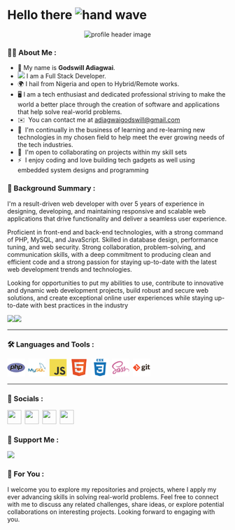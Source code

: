 Hello there ![hand wave](https://user-images.githubusercontent.com/18350557/176309783-0785949b-9127-417c-8b55-ab5a4333674e.gif)
===
<div align="center">
  <img src="https://media.giphy.com/media/M9gbBd9nbDrOTu1Mqx/giphy.gif" width="100" alt="profile header image" />
</div>

### :man_technologist: About Me :
* :name_badge: My name is <b>Godswill Adiagwai</b>.
* <img src="https://media.giphy.com/media/WUlplcMpOCEmTGBtBW/giphy.gif" width="30"> I am a Full Stack Developer.
* :earth_africa: I hail from Nigeria and open to Hybrid/Remote works.
* :desktop_computer: I am a tech enthusiast and dedicated professional striving to make the world a better place through the creation of software and applications that help solve real-world problems.
* :envelope:  You can contact me at [adiagwaigodswill@gmail.com](mailto:adiagwaigodswill@gmail.com)
* :brain:  I'm continually in the business of learning and re-learning new technologies in my chosen field to help meet the ever growing needs of the tech industries.
* :handshake:  I'm open to collaborating on projects within my skill sets
* :zap:  I enjoy coding and love building tech gadgets as well using embedded system designs and programming

### :scroll: Background Summary :
I'm a result-driven web developer with over 5 years of experience in designing, developing, and maintaining responsive and scalable web applications that drive functionality and deliver a seamless user experience. 

Proficient in front-end and back-end technologies, with a strong command of PHP, MySQL, and JavaScript.
Skilled in database design, performance tuning, and web security. Strong collaboration, problem-solving, and communication skills, with a deep commitment to producing clean and efficient code and a strong passion for staying up-to-date with the latest web development trends and technologies.

Looking for opportunities to put my abilities to use, contribute to innovative and dynamic web development projects, build robust and secure web solutions, and create exceptional online user experiences while staying up-to-date with best practices in the industry


<a href="https://www.github.com/euroadams" target="_blank" rel="noreferrer"><img src="https://img.shields.io/github/followers/euroadams?logo=github&style=for-the-badge&color=0891b2&labelColor=1c1917" /></a><a href="https://www.twitter.com/euroadams" target="_blank" rel="noreferrer"><img src="https://img.shields.io/twitter/follow/euroadams?logo=twitter&style=for-the-badge&color=0891b2&labelColor=1c1917"/></a>

---

### :hammer_and_wrench: Languages and Tools :
<p>
<a href="https://www.php.net/" target="_blank" rel="noreferrer"><img src="https://github.com/devicons/devicon/blob/master/icons/php/php-original.svg" title="PHP" alt="PHP" width="40" height="40"/></a>&nbsp;
<a href="https://www.mysql.com/" target="_blank" rel="noreferrer"><img src="https://github.com/devicons/devicon/blob/master/icons/mysql/mysql-original-wordmark.svg" title="MySQL"  alt="MySQL" width="40" height="40"/></a>&nbsp;
<a href="https://www.javascript.com/" target="_blank" rel="noreferrer"><img src="https://github.com/devicons/devicon/blob/master/icons/javascript/javascript-original.svg" title="JavaScript" alt="JavaScript" width="40" height="40"/></a>&nbsp;
<a href="https://www.w3schools.com/html/" target="_blank" rel="noreferrer"><img src="https://github.com/devicons/devicon/blob/master/icons/html5/html5-original.svg" title="HTML5" alt="HTML5" width="40" height="40"/></a>&nbsp;
<a href="https://www.w3schools.com/css/" target="_blank" rel="noreferrer"><img src="https://github.com/devicons/devicon/blob/master/icons/css3/css3-plain-wordmark.svg" title="CSS3" alt="CSS3" width="40" height="40"/></a>&nbsp;
<a href="https://www.sass-lang.com/" target="_blank" rel="noreferrer"><img src="https://github.com/devicons/devicon/blob/master/icons/sass/sass-original.svg" title="Sass"  alt="Sass" width="40" height="40"/></a>&nbsp;
<a href="https://www.git-scm.com/" target="_blank" rel="noreferrer"><img src="https://github.com/devicons/devicon/blob/master/icons/git/git-original-wordmark.svg" title="Git" **alt="Git" width="40" height="40"/></a>&nbsp;
</p>

---

### :electric_plug: Socials :

<p align="left"><a href="https://www.github.com/euroadams" target="_blank" rel="noreferrer"><img src="https://raw.githubusercontent.com/danielcranney/readme-generator/main/public/icons/socials/github.svg" width="32" height="32" /></a>&nbsp;
<a href="https://www.linkedin.com/in/godswill-adiagwai" target="_blank" rel="noreferrer"><img src="https://raw.githubusercontent.com/danielcranney/readme-generator/main/public/icons/socials/linkedin.svg" width="32" height="32" /></a>&nbsp;
<a href="http://www.medium.com/@euroadams" target="_blank" rel="noreferrer"><img src="https://raw.githubusercontent.com/danielcranney/readme-generator/main/public/icons/socials/medium.svg" width="32" height="32" /></a>&nbsp;
<a href="https://www.x.com/euroadams" target="_blank" rel="noreferrer"><img src="https://raw.githubusercontent.com/danielcranney/readme-generator/main/public/icons/socials/twitter.svg" width="32" height="32" /></a></p>

<!--
---

### :fire: Badges :

#### My Stats
<a href="http://www.github.com/euroadams"><img src="https://github-readme-stats.vercel.app/api?username=euroadams&show_icons=true&hide=&count_private=true&title_color=0891b2&text_color=ffffff&icon_color=0891b2&bg_color=1c1917&hide_border=true&show_icons=true" alt="Euroadams's GitHub stats" /></a>
<a href="http://www.github.com/euroadams"><img src="https://github-readme-streak-stats.herokuapp.com/?user=euroadams&stroke=ffffff&background=1c1917&ring=0891b2&fire=0891b2&currStreakNum=ffffff&currStreakLabel=0891b2&sideNums=ffffff&sideLabels=ffffff&dates=ffffff&hide_border=true" /></a>

[![Top Langs](https://github-readme-stats.vercel.app/api/top-langs/?username=euroadams&layout=compact&theme=vision-friendly-dark)](https://github.com/anuraghazra/github-readme-stats)

<b>Top Repositories</b>

<div width="100%" align="center"><a href="https://github.com/euroadams/kranook" align="left"><img align="left" width="45%" src="https://github-readme-stats.vercel.app/api/pin/?username=euroadams&repo=kranook&title_color=0891b2&text_color=ffffff&icon_color=0891b2&bg_color=1c1917&hide_border=true&locale=en" /></a>
<a href="https://github.com/euroadams/ads-management-system" align="right"><img align="right" width="45%" src="https://github-readme-stats.vercel.app/api/pin/?username=euroadams&repo=ads-management-system&title_color=0891b2&text_color=ffffff&icon_color=0891b2&bg_color=1c1917&hide_border=true&locale=en" /></a>
<a href="https://github.com/euroadams/provident-funds" align="right"><img align="right" width="45%" src="https://github-readme-stats.vercel.app/api/pin/?username=euroadams&repo=provident-funds&title_color=0891b2&text_color=ffffff&icon_color=0891b2&bg_color=1c1917&hide_border=true&locale=en" /></a></div><br/><br/><br/><br/><br/>

---

### Work Gallerires

<div style="display: flex;">
<div><img src="https://raw.githubusercontent.com/euroadams/euroadams/master/assets/public/work-samples/cf-fp-1.jpg" alt="work sample image" style="max-width: 100%; height: auto;" /></div>
<div><img src="https://raw.githubusercontent.com/euroadams/euroadams/master/assets/public/work-samples/cf-fp-2.jpg" alt="work sample image" style="max-width: 100%; height: auto;" /></div>
<div><img src="https://raw.githubusercontent.com/euroadams/euroadams/master/assets/public/work-samples/cf-fp-3.jpg" alt="work sample image" style="max-width: 100%; height: auto;" /></div>
<div><img src="https://raw.githubusercontent.com/euroadams/euroadams/master/assets/public/work-samples/cf-fp-4.jpg" alt="work sample image" style="max-width: 100%; height: auto;" /></div>
<div><img src="https://raw.githubusercontent.com/euroadams/euroadams/master/assets/public/work-samples/cf-fp-5.jpg" alt="work sample image" style="max-width: 100%; height: auto;" /></div>
<div><img src="https://raw.githubusercontent.com/euroadams/euroadams/master/assets/public/work-samples/cf-bk-fp.jpg" alt="work sample image" style="max-width: 100%; height: auto;" /></div>
<div><img src="https://raw.githubusercontent.com/euroadams/euroadams/master/assets/public/work-samples/cf-bk-post.jpg" alt="work sample image" style="max-width: 100%; height: auto;" /></div>
<div><img src="https://raw.githubusercontent.com/euroadams/euroadams/master/assets/public/work-samples/paystack.jpg" alt="work sample image" style="max-width: 100%; height: auto;" /></div>
<div><img src="https://raw.githubusercontent.com/euroadams/euroadams/master/assets/public/work-samples/flutterwave.jpg" alt="work sample image" style="max-width: 100%; height: auto;" /></div>
<div><img src="https://raw.githubusercontent.com/euroadams/euroadams/master/assets/public/work-samples/monnify.jpg" alt="work sample image" style="max-width: 100%; height: auto;" /></div>
<div><img src="https://raw.githubusercontent.com/euroadams/euroadams/master/assets/public/work-samples/pf1.jpg" alt="work sample image" style="max-width: 100%; height: auto;" /></div>
<div><img src="https://raw.githubusercontent.com/euroadams/euroadams/master/assets/public/work-samples/pf2.jpg" alt="work sample image" style="max-width: 100%; height: auto;" /></div>
<div><img src="https://raw.githubusercontent.com/euroadams/euroadams/master/assets/public/work-samples/pf3.jpg" alt="work sample image" style="max-width: 100%; height: auto;" /></div>
<div><img src="https://raw.githubusercontent.com/euroadams/euroadams/master/assets/public/work-samples/pf4.jpg" alt="work sample image" style="max-width: 100%; height: auto;" /></div>
<div><img src="https://raw.githubusercontent.com/euroadams/euroadams/master/assets/public/work-samples/pf5.jpg" alt="work sample image" style="max-width: 100%; height: auto;" /></div>
<div><img src="https://raw.githubusercontent.com/euroadams/euroadams/master/assets/public/work-samples/pf6.jpg" alt="work sample image" style="max-width: 100%; height: auto;" /></div>
<div><img src="https://raw.githubusercontent.com/euroadams/euroadams/master/assets/public/work-samples/pms.jpg" alt="work sample image" style="max-width: 100%; height: auto;" /></div>
<div><img src="https://raw.githubusercontent.com/euroadams/euroadams/master/assets/public/work-samples/banner-ad-1.jpg" alt="work sample image" style="max-width: 100%; height: auto;" /></div>
<div><img src="https://raw.githubusercontent.com/euroadams/euroadams/master/assets/public/work-samples/banner-ad-2.jpg" alt="work sample image" style="max-width: 100%; height: auto;" /></div>
<div><img src="https://raw.githubusercontent.com/euroadams/euroadams/master/assets/public/work-samples/banner-ad-3.jpg" alt="work sample image" style="max-width: 100%; height: auto;" /></div>
<div><img src="https://raw.githubusercontent.com/euroadams/euroadams/master/assets/public/work-samples/text-ad-1.jpg" alt="work sample image" style="max-width: 100%; height: auto;" /></div>
<div><img src="https://raw.githubusercontent.com/euroadams/euroadams/master/assets/public/work-samples/text-ad-2.jpg" alt="work sample image" style="max-width: 100%; height: auto;" /></div>
</div>

---

### :writing_hand: Blog Posts :
<!-- BLOG-POST-LIST:START -->
<!-- BLOG-POST-LIST:END -->


### :open_hands: Support Me :

<a href="https://www.buymeacoffee.com/euroadams"><img src="https://cdn.buymeacoffee.com/buttons/v2/default-yellow.png" width="200" /></a>

### :hugs: For You :
I welcome you to explore my repositories and projects, where I apply my ever advancing skills in solving real-world problems. Feel free to connect with me to discuss any related challenges, share ideas, or explore potential collaborations on interesting projects. Looking forward to engaging with you.

<!--
euroadams/euroadams is a ✨ special ✨ repository because its `README.md` (this file) appears on your GitHub profile.
You can click the Preview link to take a look at your changes.
-->
